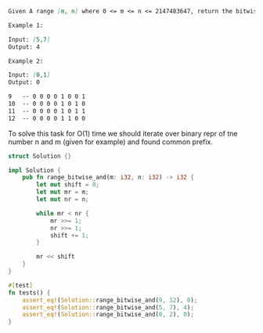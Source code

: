 ```markdown
Given A range [m, n] where 0 <= m <= n <= 2147483647, return the bitwise AND of all numbers in this range, inclusive.

Example 1:

Input: [5,7]
Output: 4

Example 2:

Input: [0,1]
Output: 0
```
```markdown
9   -- 0 0 0 0 1 0 0 1
10  -- 0 0 0 0 1 0 1 0
11  -- 0 0 0 0 1 0 1 1
12  -- 0 0 0 0 1 1 0 0
```

To solve this task for O(1) time we should iterate over binary repr of tne number n and m (given for example) and found common prefix.

```rust
struct Solution {}

impl Solution {
    pub fn range_bitwise_and(m: i32, n: i32) -> i32 {
        let mut shift = 0;
        let mut mr = m;
        let mut nr = n;

        while mr < nr {
            mr >>= 1;
            nr >>= 1;
            shift += 1;
        }

        mr << shift
    }
}

#[test]
fn tests() {
    assert_eq!(Solution::range_bitwise_and(9, 12), 8);
    assert_eq!(Solution::range_bitwise_and(5, 7), 4);
    assert_eq!(Solution::range_bitwise_and(0, 2), 0);
}
```